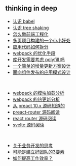 ## thinking in deep

- [认识 babel](https://github.com/Jarweb/thinking-in-deep/issues/1)
- [认识 tree shaking](https://github.com/Jarweb/thinking-in-deep/issues/9)
- [怎么做前端工程化](https://github.com/Jarweb/thinking-in-deep/issues/2)
- [多页项目构建的一个小小好处](https://github.com/Jarweb/thinking-in-deep/issues/3)
- [应用代码如何拆分](https://github.com/Jarweb/thinking-in-deep/issues/4)
- [webpack 的优化手段](https://github.com/Jarweb/thinking-in-deep/issues/8)
- [库开发需要考虑 polyfill 吗](https://github.com/Jarweb/thinking-in-deep/issues/5)
- [一个简单的增量更新方案设计](https://github.com/Jarweb/thinking-in-deep/issues/7)
- [面向组件发布的应用模式设计](https://github.com/Jarweb/thinking-in-deep/issues/19)


<br>

- [webpack 的模块加载分析](https://github.com/Jarweb/thinking-in-deep/issues/10)
- [webpack 的热更新分析](https://github.com/Jarweb/thinking-in-deep/issues/11)
- [从 preact 10.x 源码知道的](https://github.com/Jarweb/thinking-in-deep/issues/12)
- [preact-router 源码阅读](https://github.com/Jarweb/thinking-in-deep/issues/13)
- [react router 源码阅读](https://github.com/Jarweb/thinking-in-deep/issues/16)
- [svelte 源码阅读](https://github.com/Jarweb/thinking-in-deep/issues/15)

<br>

- [关于业务开发的思考](https://github.com/Jarweb/thinking-in-deep/issues/17)
- [可能是建立好团队的3要素](https://github.com/Jarweb/thinking-in-deep/issues/6)
- [如何提高工作效率？](https://github.com/Jarweb/thinking-in-deep/issues/18)
